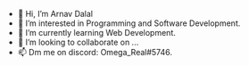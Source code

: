 - 👋 Hi, I’m Arnav Dalal
- 👀 I’m interested in Programming and Software Development.
- 🌱 I’m currently learning Web Development.
- 💞️ I’m looking to collaborate on ...
- 📫 Dm me on discord: Omega_Real#5746.

<!---
ArnavDalal/ArnavDalal is a ✨ special ✨ repository because its `README.md` (this file) appears on your GitHub profile.
You can click the Preview link to take a look at your changes.
--->
